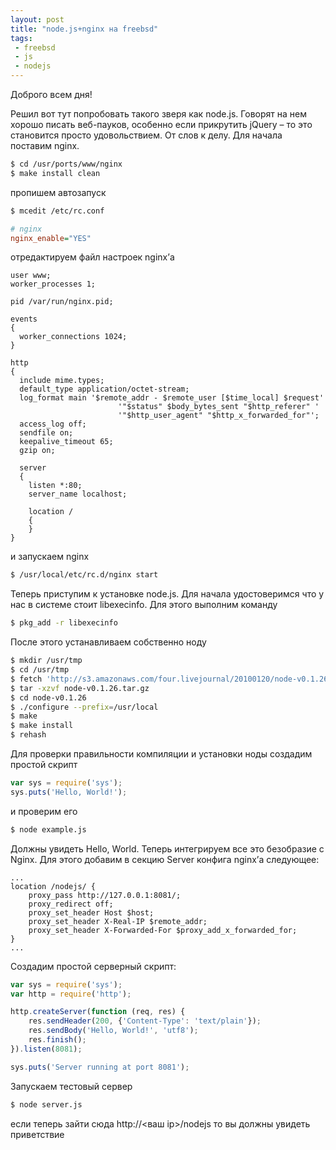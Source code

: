 ```yaml
---
layout: post
title: "node.js+nginx на freebsd"
tags:
 - freebsd
 - js
 - nodejs
---
```


Доброго всем дня!

Решил вот тут попробовать такого зверя как node.js. Говорят на нем хорошо писать веб-пауков, особенно если прикрутить jQuery – то это становится просто удовольствием. От слов к делу. Для начала поставим nginx.

``` bash
$ cd /usr/ports/www/nginx
$ make install clean
```

пропишем автозапуск

``` bash
$ mcedit /etc/rc.conf
```

``` ini
# nginx
nginx_enable="YES"
```

отредактируем файл настроек nginx’а

``` nginx
user www;
worker_processes 1;

pid /var/run/nginx.pid;

events
{
  worker_connections 1024;
}

http
{
  include mime.types;
  default_type application/octet-stream;
  log_format main '$remote_addr - $remote_user [$time_local] $request'
                        '"$status" $body_bytes_sent "$http_referer" '
                        '"$http_user_agent" "$http_x_forwarded_for"';
  access_log off;
  sendfile on;
  keepalive_timeout 65;
  gzip on;

  server
  {
    listen *:80;
    server_name localhost;

    location /
    {
    }
}
```

и запускаем nginx

``` bash
$ /usr/local/etc/rc.d/nginx start
```

Теперь приступим к установке node.js. Для начала удостоверимся что у нас в системе стоит libexecinfo. Для этого выполним команду

``` bash
$ pkg_add -r libexecinfo
```

После этого устанавливаем собственно ноду

``` bash
$ mkdir /usr/tmp
$ cd /usr/tmp
$ fetch 'http://s3.amazonaws.com/four.livejournal/20100120/node-v0.1.26.tar.gz'
$ tar -xzvf node-v0.1.26.tar.gz
$ cd node-v0.1.26
$ ./configure --prefix=/usr/local
$ make
$ make install
$ rehash
```

Для проверки правильности компиляции и установки ноды создадим простой скрипт

``` js
var sys = require('sys');
sys.puts('Hello, World!');
```

и проверим его

``` bash
$ node example.js
```

Должны увидеть Hello, World. Теперь интегрируем все это безобразие с Nginx. Для этого добавим в секцию Server конфига nginx’а следующее:

``` nginx
...
location /nodejs/ {
    proxy_pass http://127.0.0.1:8081/;
    proxy_redirect off;
    proxy_set_header Host $host;
    proxy_set_header X-Real-IP $remote_addr;
    proxy_set_header X-Forwarded-For $proxy_add_x_forwarded_for;
}
...
```

Создадим простой серверный скрипт:

``` js
var sys = require('sys');
var http = require('http');

http.createServer(function (req, res) {
    res.sendHeader(200, {'Content-Type': 'text/plain'});
    res.sendBody('Hello, World!', 'utf8');
    res.finish();
}).listen(8081);

sys.puts('Server running at port 8081');
```

Запускаем тестовый сервер

``` bash
$ node server.js
```

если теперь зайти сюда http://<ваш ip>/nodejs то вы должны увидеть приветствие
